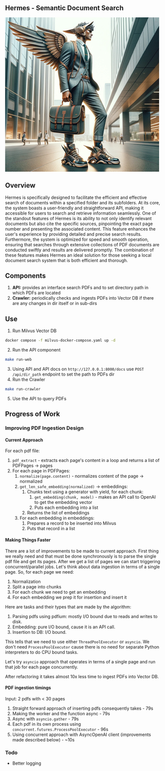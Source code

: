 ## Hermes - Semantic Document Search

![hermes](hermes.jpg)

## Overview
Hermes is specifically designed to facilitate the efficient and effective search of documents within a specified folder and its subfolders. At its core, the system boasts a user-friendly and straightforward API, making it accessible for users to search and retrieve information seamlessly. One of the standout features of Hermes is its ability to not only identify relevant documents but also cite the specific sources, pinpointing the exact page number and presenting the associated content. This feature enhances the user's experience by providing detailed and precise search results. Furthermore, the system is optimized for speed and smooth operation, ensuring that searches through extensive collections of PDF documents are conducted swiftly and results are delivered promptly. The combination of these features makes Hermes an ideal solution for those seeking a local document search system that is both efficient and thorough.

## Components
1. **API:** provides an interface search PDFs and to set directory path in which PDFs are located
2. **Crawler:** periodically checks and ingests PDFs into Vector DB if there are any changes in dir itself or in sub-dirs

## Use
1. Run Milvus Vector DB
```bash
docker compose -f milvus-docker-compose.yaml up -d
```
2. Run the API component
```bash
make run-web
```
3. Using API and API docs on `http://127.0.0.1:8000/docs` use `POST /api/dir_path` endpoint to set the path to PDFs dir
4. Run the Crawler
```bash
make run-crawler
```
5. Use the API to query PDFs

## Progress of Work

### Improving PDF Ingestion Design
#### Current Approach
For each pdf file:
1. `pdf_extract` - extracts each page's content in a loop and returns a list of PDFPages -> pages
2. For each page in PDFPages:
   1. `normalize(page.content)` - normalizes content of the page -> normalized
   2. `get_len_safe_embedding(normalized)` -> embeddings:
      1. Chunks text using a generator with yield, for each chunk:
         1. `get_embedding(chunk, model)` - makes an API call to OpenAI to get the embedding vector
         2. Puts each embedding into a list
      2. Returns the list of embeddings
   3. For each embedding in embeddings:
      1. Prepares a record to be inserted into Milvus
      2. Puts that record in a list

#### Making Things Faster

There are a lot of improvements to be made to current approach. First thing we really need and that must be done synchronously is to parse the single pdf file and get its pages. After we get a list of pages we can start triggering concurrent/parallel jobs. Let's think about data ingestion in terms of a single page. So, for each page we need:
1. Normalization
2. Split a page into chunks
3. For each chunk we need to get an embedding
4. For each embedding we prep it for insertion and insert it

Here are tasks and their types that are made by the algorithm:
1. Parsing pdfs using pdfium: mostly I/O bound due to reads and writes to disk.
2. Embedding: pure I/O bound, cause it is an API call.
3. Insertion to DB: I/O bound.

This tells that we need to use either `ThreadPoolExecutor` or `asyncio`. We don't need `ProcessPoolExecutor` cause there is no need for separate Python interpreters to do CPU bound tasks.

Let's try `asyncio` approach that operates in terms of a single page and run that job for each page concurrently.

After refactoring it takes almost 10x less time to ingest PDFs into Vector DB.

#### PDF ingestion timings
Input: 2 pdfs with < 30 pages
1. Straight forward approach of inserting pdfs consequently takes - 79s
2. Making the worker and the function async - 79s
3. Async with `asyncio.gather` - 79s
4. Each pdf in its own process using `concurrent.futures.ProcessPoolExecutor` - 96s
5. Using concurrent approach with AsyncOpenAI client (improvements made described below) - ~10s


### Todo
- Better logging
